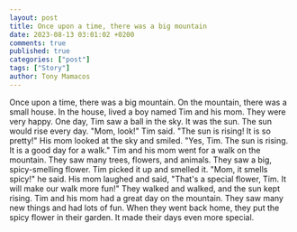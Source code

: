 ```yaml
---
layout: post
title: Once upon a time, there was a big mountain
date: 2023-08-13 03:01:02 +0200
comments: true
published: true
categories: ["post"]
tags: ["Story"]
author: Tony Mamacos
---
```

Once upon a time, there was a big mountain. On the mountain, there was a small house. In the house, lived a boy named Tim and his mom. They were very happy. One day, Tim saw a ball in the sky. It was the sun. The sun would rise every day.
"Mom, look!" Tim said. "The sun is rising! It is so pretty!" His mom looked at the sky and smiled. "Yes, Tim. The sun is rising. It is a good day for a walk."
Tim and his mom went for a walk on the mountain. They saw many trees, flowers, and animals. They saw a big, spicy-smelling flower. Tim picked it up and smelled it. "Mom, it smells spicy!" he said. His mom laughed and said, "That's a special flower, Tim. It will make our walk more fun!"
They walked and walked, and the sun kept rising. Tim and his mom had a great day on the mountain. They saw many new things and had lots of fun. When they went back home, they put the spicy flower in their garden. It made their days even more special.
